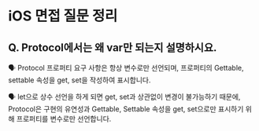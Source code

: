 # iOS 면접 질문 정리

## Q. Protocol에서는 왜 var만 되는지 설명하시요.

🗣️ Protocol 프로퍼티 요구 사항은 항상 변수로만 선언되며, 프로퍼티의 Gettable, settable 속성을 get, set을 작성하여 표시합니다.

🗣️ let으로 상수 선언을 하게 되면 get, set과 상관없이 변경이 불가능하기 때문에, Protocol은 구현의 유연성과 Gettable, Settable 속성을 get, set으로만 표시하기 위해 프로퍼티를 변수로만 선언합니다.
